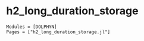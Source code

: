 # h2_long_duration_storage
```@autodocs
Modules = [DOLPHYN]
Pages = ["h2_long_duration_storage.jl"]
```